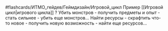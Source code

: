 #flashcards/ИТМО_гейдев/Геймдизайн/Игровой_цикл 
Пример [[Игровой цикл|игрового цикла]]
?
Убить монстров - получить предметы и опыт - стать сильнее - убить еще монстров...
Найти ресурсы - скрафтить что-то новое - получить новую возможность - найти еще ресурсов...
